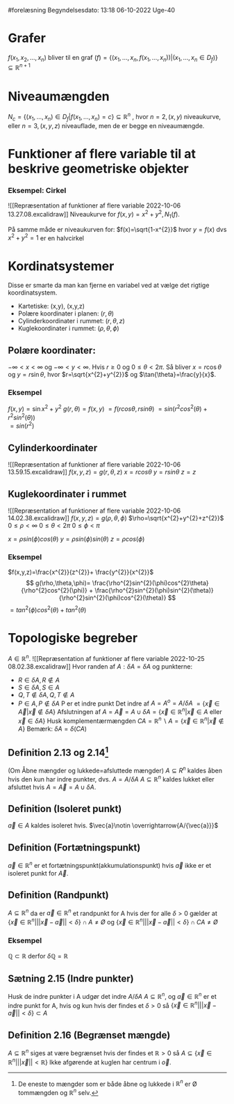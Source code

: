 #forelæsning 
Begyndelsesdato: 13:18   06-10-2022   Uge-40
# Grafer
$f(x_{1},x_{2},...,x_{n})$ bliver til en graf $(f)=\{(x_{1},...,x_{n},f(x_{1},...,x_{n}))|(x_{1},...,x_{n}\in D_{f}) \}\subseteq \mathbb{R}^{n+1}$ 

# Niveaumængden
$N_{c}=\{(x_{1},...,x_{n})\in D_{f}|f(x_{1},...,x_{n})=c \} \subseteq \mathbb{R}^{n}$ , hvor $n=2, (x,y)$ niveaukurve, eller $n=3,(x,y,z)$ niveauflade, men de er begge en niveaumængde.

# Funktioner af flere variable til at beskrive geometriske objekter
### Eksempel: Cirkel
![[Repræsentation af funktioner af flere variable 2022-10-06 13.27.08.excalidraw]]
Niveaukurve for $f(x,y)=x^{2}+y^{2}, N_{1}(f)$.

På samme måde er niveaukurven for:
$f(x)=\sqrt{1-x^{2}}$ hvor $y=f(x)$ dvs $x^{2}+y^{2}=1$ er en halvcirkel

# Kordinatsystemer
Disse er smarte da man kan fjerne en variabel ved at vælge det rigtige koordinatsystem.
- Kartetiske: (x,y), (x,y,z)
- Polære koordinater i planen: $(r,\theta)$ 
- Cylinderkoordinater i rummet: $(r,\theta,z)$
- Kuglekoordinater i rummet: $(\rho,\theta,\phi)$  

## Polære koordinater:
$-\infty <x<\infty$ og $-\infty <y<\infty$.
Hvis $r \geq 0$ og $0\leq \theta < 2\pi$.
Så bliver $x=r \cos{\theta}$ og $y=r\sin{\theta}$, hvor $r=\sqrt{x^{2}+y^{2}}$ og $\tan{\theta}=\frac{y}{x}$.

### Eksempel
$f(x,y)=\sin{x^{2}+y^{2}}$
$g(r,\theta)=f(x,y)$
$=f(rcos \theta,rsin \theta)$
$= sin(r^{2}cos^{2}(\theta) + r^{2}sin^{2}(\theta))$  
$=sin(r^{2})$ 

## Cylinderkoordinater
![[Repræsentation af funktioner af flere variable 2022-10-06 13.59.15.excalidraw]]
$f(x,y,z)=g(r,\theta,z)$
$x=rcos \theta$
$y=rsin \theta$
$z=z$

## Kuglekoordinater i rummet
![[Repræsentation af funktioner af flere variable 2022-10-06 14.02.38.excalidraw]]
$f(x,y,z)=g(\rho,\theta,\phi)$
$\rho=\sqrt{x^{2}+y^{2}+z^{2}}$
$0\leq \rho<\infty$
$0\leq \theta<2\pi$
$0\leq \phi<\pi$

$x=\rho sin(\phi)cos(\theta)$
$y=\rho sin(\phi)sin(\theta)$
$z=\rho cos(\phi)$

### Eksempel
$f(x,y,z)=\frac{x^{2}}{z^{2}}+ \frac{y^{2}}{x^{2}}$ 
$$
g(\rho,\theta,\phi)= \frac{\rho^{2}sin^{2}(\phi)cos^{2}\theta}{\rho^{2}cos^{2}(\phi)} + \frac{\rho^{2}sin^{2}(\phi)sin^{2}(\theta)}{\rho^{2}sin^{2}(\phi)cos^{2}(\theta)}
$$
$=tan^{2}(\phi)cos^{2}(\theta)+tan^{2}(\theta)$ 

# Topologiske begreber
$A \in \mathbb{R}^{n}$. ![[Repræsentation af funktioner af flere variable 2022-10-25 08.02.38.excalidraw]]
Hvor randen af $A: \delta A = \delta A$
og punkterne:
- $R \in \delta A, R \notin A$ 
- $S \in \delta A, S \in A$
- $Q,T \notin \delta A, Q,T \notin A$
- $P \in A, P \notin \delta A$ P er et indre punkt
Det indre af $A=A^{o}=A/\delta A$ $=\{\vec{x}\in \vec{A}|\vec{x}\notin \delta A\}$
Afslutningen af $A=\vec{A}=A\cup \delta A= \{\vec{x}\in \mathbb{R}^{n}|\vec{x}\in A$  eller $\vec{x}\in \delta A\}$ 
Husk komplementærmængden $CA=\mathbb{R}^{n}\backslash A=\{\vec{x}\in \mathbb{R}^{n}|\vec{x}\notin A\}$
Bemærk: $\delta A = \delta (CA)$ 


## Definition 2.13 og 2.14[^1]
(Om Åbne mængder og lukkede=afsluttede mængder)
$A \subseteq R^{n}$ kaldes åben hvis den kun har indre punkter, dvs. $A=A/\delta A$ 
$A \subseteq \mathbb{R}^{n}$ kaldes lukket eller afsluttet hvis $A=\vec{A}=A\cup \delta A$.

## Definition (Isoleret punkt)
$\vec{a}\in A$ kaldes isoleret hvis. $\vec{a}\notin \overrightarrow{A/{\vec{a}}}$

## Definition (Fortætningspunkt)
$\vec{a}\in \mathbb{R}^{n}$ er et fortætningspunkt(akkumulationspunkt) hvis $\vec{a}$ ikke er et isoleret punkt for $\vec{A}$.

## Definition (Randpunkt)
$A \subseteq \mathbb{R}^{n}$ da er $\vec{a}\in \mathbb{R}^{n}$ et randpunkt for A hvis der for alle $\delta>0$ gælder at $\{\vec{x}\in \mathbb{R}^{n}|||\vec{x}-\vec{a}||<\delta\}\cap A \neq Ø$ og $\{\vec{x}\in \mathbb{R}^{n}|||\vec{x}-\vec{a}||<\delta\}\cap CA \neq Ø$ 

### Eksempel
$\mathbb{Q} \subset \mathbb{R}$ derfor $\delta \mathbb{Q}=\mathbb{R}$

## Sætning 2.15 (Indre punkter)
Husk de indre punkter i A udgør det indre $A/\delta A$ 
$A \subseteq \mathbb{R}^{n}$, og $\vec{a }\in \mathbb{R}^{n}$ er et indre punkt for A, hvis og kun hvis der findes et $\delta>0$ så $\{\vec{x}\in \mathbb{R}^{n}|||\vec{x}-\vec{a}||<\delta\}\subset A$ 

## Definition 2.16 (Begrænset mængde)
$A \subseteq \mathbb{R}^{n}$ siges at være begrænset hvis der findes et $\mathbb{R}>0$ så $A \subseteq\{\vec{x}\in \mathbb{R}^{n}|||\vec{x}||<\mathbb{R}\}$
Ikke afgørende at kuglen har centrum i $\vec{o}$.



[^1]: De eneste to mængder som er både åbne og lukkede i $\mathbb{R}^{n}$ er Ø tommængden og $\mathbb{R}^{n}$ selv.
